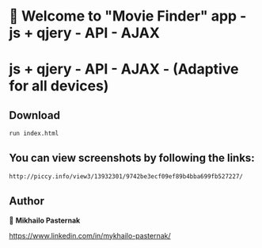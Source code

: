 # 👋 Welcome to "Movie Finder" app  - js + qjery - API - AJAX 

# js + qjery - API - AJAX - (Adaptive for all devices)

## Download 

```sh
run index.html
```

## You can view screenshots by following the links:

```sh
http://piccy.info/view3/13932301/9742be3ecf09ef89b4bba699fb527227/

```

## Author

👤 **Mikhailo Pasternak**

https://www.linkedin.com/in/mykhailo-pasternak/

